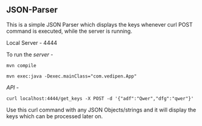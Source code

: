 JSON-Parser
-----------
This is a simple JSON Parser which displays the keys whenever curl POST command is executed, while the server is running.

Local Server - 4444

To run the *server* -

    mvn compile 

    mvn exec:java -Dexec.mainClass="com.vedipen.App"

*API* -

    curl localhost:4444/get_keys -X POST -d '{"adf":"Qwer","dfg":"qwer"}'

Use this curl command with any JSON Objects/strings and it will display the keys which can be processed later on.

